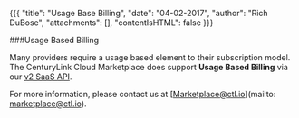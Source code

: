 {{{
 "title": "Usage Base Billing",
 "date": "04-02-2017",
 "author": "Rich DuBose",
 "attachments": [],
 "contentIsHTML": false
 }}}
 
 ###Usage Based Billing
 
 Many providers require a usage based element to their subscription model. The CenturyLink Cloud Marketplace does support **Usage Based Billing** via our [v2 SaaS API](./software-as-a-service-saas-v2-api.md).
 
 For more information, please contact us at [Marketplace@ctl.io](mailto: marketplace@ctl.io).
